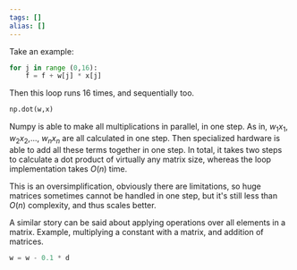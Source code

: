 ```yaml
---
tags: []
alias: []
---
```

Take an example:
```Python
for j in range (0,16):
	f = f + w[j] * x[j]
```
Then this loop runs 16 times, and sequentially too. 

```Python
np.dot(w,x)
```
Numpy is able to make all multiplications in parallel, in one step. 
As in, $w_1x_1$, $w_2x_2$,..., $w_nx_n$ are all calculated in one step.
Then specialized hardware is able to add all these terms together in one step.
In total, it takes two steps to calculate a dot product of virtually any matrix size, whereas the loop implementation takes $O(n)$ time. 

This is an oversimplification, obviously there are limitations, so huge matrices sometimes cannot be handled in one step, but it's still less than $O(n)$ complexity, and thus scales better.

A similar story can be said about applying operations over all elements in a matrix. Example, multiplying a constant with a matrix, and addition of matrices.
```Python
w = w - 0.1 * d
```